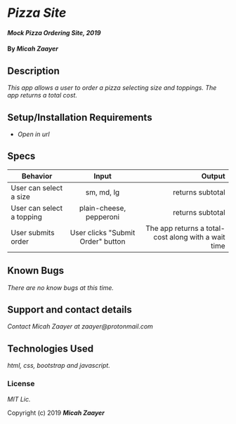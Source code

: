 # _Pizza Site_

#### _Mock Pizza Ordering Site, 2019_

#### By _**Micah Zaayer**_

## Description

_This app allows a user to order a pizza selecting size and toppings. The app returns a total cost._

## Setup/Installation Requirements

* _Open in url_


## Specs
| Behavior | Input | Output |
| ------------- |:-------------:| -----:|
| User can select a size | sm, md, lg | returns subtotal |
| User can select a topping | plain-cheese, pepperoni | returns subtotal |
| User submits order | User clicks "Submit Order" button | The app returns a total-cost along with a wait time |

## Known Bugs

_There are no know bugs at this time._

## Support and contact details

_Contact Micah Zaayer at zaayer@protonmail.com_

## Technologies Used

_html, css, bootstrap and javascript._

### License

*MIT Lic.*

Copyright (c) 2019 **_Micah Zaayer_**

